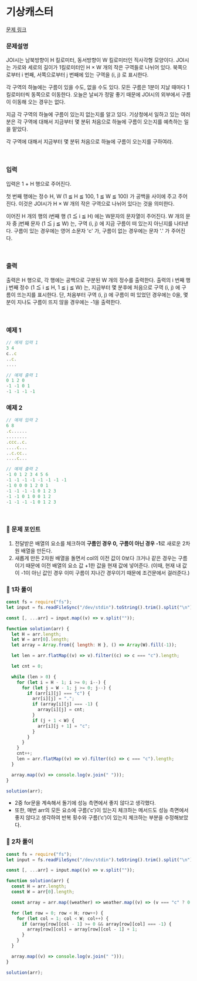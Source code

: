 # **기상캐스터**

[문제 링크](https://www.acmicpc.net/problem/10709)

### 문제설명

JOI시는 남북방향이 H 킬로미터, 동서방향이 W 킬로미터인 직사각형 모양이다. JOI시는 가로와 세로의 길이가 1킬로미터인 H × W 개의 작은 구역들로 나뉘어 있다. 북쪽으로부터 i 번째, 서쪽으로부터 j 번째에 있는 구역을 (i, j) 로 표시한다.

각 구역의 하늘에는 구름이 있을 수도, 없을 수도 있다. 모든 구름은 1분이 지날 때마다 1킬로미터씩 동쪽으로 이동한다. 오늘은 날씨가 정말 좋기 때문에 JOI시의 외부에서 구름이 이동해 오는 경우는 없다.

지금 각 구역의 하늘에 구름이 있는지 없는지를 알고 있다. 기상청에서 일하고 있는 여러분은 각 구역에 대해서 지금부터 몇 분뒤 처음으로 하늘에 구름이 오는지를 예측하는 일을 맡았다.

각 구역에 대해서 지금부터 몇 분뒤 처음으로 하늘에 구름이 오는지를 구하여라.

<br/>

### 입력

입력은 1 + H 행으로 주어진다.

첫 번째 행에는 정수 H, W (1 ≦ H ≦ 100, 1 ≦ W ≦ 100) 가 공백을 사이에 주고 주어진다. 이것은 JOI시가 H × W 개의 작은 구역으로 나뉘어 있다는 것을 의미한다.

이어진 H 개의 행의 i번째 행 (1 ≦ i ≦ H) 에는 W문자의 문자열이 주어진다. W 개의 문자 중 j번째 문자 (1 ≦ j ≦ W) 는, 구역 (i, j) 에 지금 구름이 떠 있는지 아닌지를 나타낸다. 구름이 있는 경우에는 영어 소문자 'c' 가, 구름이 없는 경우에는 문자 '.' 가 주어진다.

<br/>

### 출력

출력은 H 행으로, 각 행에는 공백으로 구분된 W 개의 정수를 출력한다. 출력의 i 번째 행 j 번째 정수 (1 ≦ i ≦ H, 1 ≦ j ≦ W) 는, 지금부터 몇 분후에 처음으로 구역 (i, j) 에 구름이 뜨는지를 표시한다. 단, 처음부터 구역 (i, j) 에 구름이 떠 있었던 경우에는 0을, 몇 분이 지나도 구름이 뜨지 않을 경우에는 -1을 출력한다.

<br/>

### 예제 1

```jsx
// 예제 입력 1
3 4
c..c
..c.
....

// 예제 출력 1
0 1 2 0
-1 -1 0 1
-1 -1 -1 -1
```

### 예제 2

```jsx
// 예제 입력 2
6 8
.c......
........
.ccc..c.
....c...
..c.cc..
....c...

// 예제 출력 2
-1 0 1 2 3 4 5 6
-1 -1 -1 -1 -1 -1 -1 -1
-1 0 0 0 1 2 0 1
-1 -1 -1 -1 0 1 2 3
-1 -1 0 1 0 0 1 2
-1 -1 -1 -1 0 1 2 3
```

<br/>

### 📕 문제 포인트

1. 전달받은 배열의 요소를 체크하여 **구름인 경우 0,** **구름이 아닌 경우 -1**로 새로운 2차원 배열을 만든다.
2. 새롭게 만든 2차원 배열을 돌면서 col의 이전 값이 0보다 크거나 같은 경우는 구름이기 때문에 이전 배열의 요소 값 +1한 값을 현재 값에 넣어준다. (이때, 현재 내 값이 -1이 아닌 값인 경우 이미 구름이 지나간 경우이기 때문에 조건문에서 걸러준다.)

### 📝 1차 풀이

```js
const fs = require("fs");
let input = fs.readFileSync("/dev/stdin").toString().trim().split("\n");

const [, ...arr] = input.map((v) => v.split(""));

function solution(arr) {
  let H = arr.length;
  let W = arr[0].length;
  let array = Array.from({ length: H }, () => Array(W).fill(-1));

  let len = arr.flatMap((v) => v).filter((c) => c === "c").length;

  let cnt = 0;

  while (len > 0) {
    for (let i = H - 1; i >= 0; i--) {
      for (let j = W - 1; j >= 0; j--) {
        if (arr[i][j] === "c") {
          arr[i][j] = ".";
          if (array[i][j] === -1) {
            array[i][j] = cnt;
          }
          if (j + 1 < W) {
            arr[i][j + 1] = "c";
          }
        }
      }
    }
    cnt++;
    len = arr.flatMap((v) => v).filter((c) => c === "c").length;
  }

  array.map((v) => console.log(v.join(" ")));
}

solution(arr);
```

- 2중 for문을 계속해서 돌기에 성능 측면에서 좋지 않다고 생각했다.
- 또한, 매번 arr의 모든 요소에 구름(’c’)이 있는지 체크하는 메서드도 성능 측면에서 좋지 않다고 생각하여 반복 횟수와 구름(’c’)이 있는지 체크하는 부분을 수정해보았다.

### 📝 2차 풀이

```js
const fs = require("fs");
let input = fs.readFileSync("/dev/stdin").toString().trim().split("\n");

const [, ...arr] = input.map((v) => v.split(""));

function solution(arr) {
  const H = arr.length;
  const W = arr[0].length;

  const array = arr.map((weather) => weather.map((v) => (v === "c" ? 0 : -1)));

  for (let row = 0; row < H; row++) {
    for (let col = 1; col < W; col++) {
      if (array[row][col - 1] >= 0 && array[row][col] === -1) {
        array[row][col] = array[row][col - 1] + 1;
      }
    }
  }

  array.map((v) => console.log(v.join(" ")));
}

solution(arr);
```

